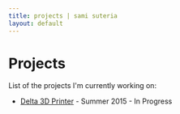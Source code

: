 ```yaml
---
title: projects | sami suteria 
layout: default
---
```


# Projects

List of the projects I'm currently working on:

* [Delta 3D Printer](/projects/delta-printer) - Summer 2015 - In Progress







<!--
Some of the projects I've been working on: 

* [CNC Milling Machine](/projects/cnc-milling-machine) - Fall 2014 - In Progress
* [PLL Local Oscillator](/comingsoon) - Summer 2014 - Coming Soon
* [BCD Multiplier](/projects/bcd-multiplier-verilog) - Summer 2014
* [Sound Reactive LEDs](/projects/sound-reactive-led-stick) - Spring 2014
* [Automated Drink Machine](/projects/automated-drink-machine) - Spring 2014
* [Beacon Finding Tank](/projects/beacon-finding-tank) - Fall 2013

This is a work in progress as I clean up my notes before putting them online. 


[Current Resume](/static/CurrentResume.pdf)
-->